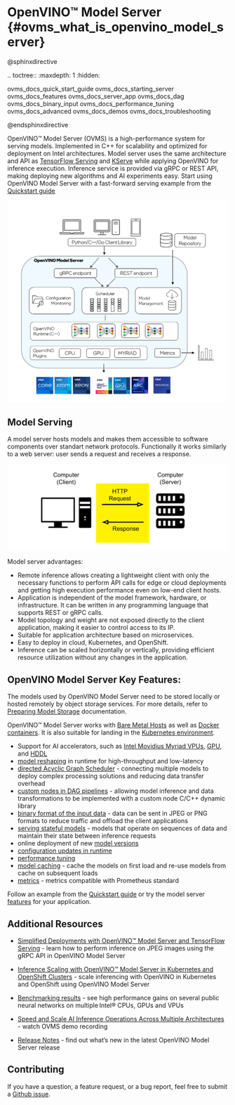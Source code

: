 # OpenVINO&trade; Model Server {#ovms_what_is_openvino_model_server}

@sphinxdirective

.. toctree::
   :maxdepth: 1
   :hidden:

   ovms_docs_quick_start_guide
   ovms_docs_starting_server
   ovms_docs_features
   ovms_docs_server_app
   ovms_docs_dag
   ovms_docs_binary_input
   ovms_docs_performance_tuning
   ovms_docs_advanced
   ovms_docs_demos
   ovms_docs_troubleshooting

@endsphinxdirective

OpenVINO&trade; Model Server (OVMS) is a high-performance system for serving models. Implemented in C++ for scalability and optimized for deployment on Intel architectures. Model server uses the same architecture and API as [TensorFlow Serving](https://github.com/tensorflow/serving) and [KServe](https://github.com/kserve/kserve) while applying OpenVINO for inference execution. Inference service is provided via gRPC or REST API, making deploying new algorithms and AI experiments easy.
Start using OpenVINO Model Server with a fast-forward serving example from the [Quickstart guide](ovms_quickstart.md)

![OVMS diagram](ovms_draft_diagram.png)

## Model Serving

A model server hosts models and makes them accessible to software components over standart network protocols. Functionally it works similarly to a web server: user sends a request and receives a response. 

![OVMS picture](clientserver.png)

Model server advantages: 

- Remote inference allows creating a lightweight client with only the necessary functions to perform API calls for edge or cloud deployments and getting high execution performance even on low-end client hosts.
- Application is independent of the model framework, hardware, or infrastructure. It can be written in any programming language that supports REST or gRPC calls.
- Model topology and weight are not exposed directly to the client application, making it easier to control access to its IP.
- Suitable for application architecture based on microservices.
- Easy to deploy in cloud, Kubernetes, and OpenShift. 
- Inference can be scaled horizontally or vertically, providing efficient resource utilization without any changes in the application.

## OpenVINO Model Server Key Features: 

The models used by OpenVINO Model Server need to be stored locally or hosted remotely by object storage services. For more details, refer to [Preparing Model Storage](./models_repository.md) documentation.  

OpenVINO&trade; Model Server works with [Bare Metal Hosts](host.md) as well as [Docker containers](docker_container.md). It is also suitable for landing in the [Kubernetes environment](../deploy/README.md).

- Support for AI accelerators, such as 
[Intel Movidius Myriad VPUs](https://docs.openvino.ai/2022.2/openvino_docs_OV_UG_supported_plugins_MYRIAD.html), 
[GPU](https://docs.openvino.ai/2022.2/openvino_docs_OV_UG_supported_plugins_GPU.html), and 
[HDDL](https://docs.openvino.ai/2022.2/openvino_docs_OV_UG_supported_plugins_HDDL.html) 
- [model reshaping](shape_batch_size_and_layout.md) in runtime for high-throughput and low-latency
- [directed Acyclic Graph Scheduler](dag_scheduler.md) - connecting multiple models to deploy complex processing solutions and reducing data transfer overhead
- [custom nodes in DAG pipelines](custom_node_development.md) - allowing model inference and data transformations to be implemented with a custom node C/C++ dynamic library
- [binary format of the input data](binary_input.md) - data can be sent in JPEG or PNG formats to reduce traffic and offload the client applications
- [serving stateful models](stateful_models.md) - models that operate on sequences of data and maintain their state between inference requests
- online deployment of new [model versions](model_version_policy.md)
- [configuration updates in runtime](online_config_changes.md) 
- [performance tuning](performance_tuning.md)
- [model caching](model_cache.md) - cache the models on first load and re-use models from cache on subsequent loads
- [metrics](metrics.md) - metrics compatible with Prometheus standard

Follow an example from the [Quickstart guide](ovms_quickstart.md) or try the model server [features](features.md) for your application. 

## Additional Resources

* [Simplified Deployments with OpenVINO™ Model Server and TensorFlow Serving](https://community.intel.com/t5/Blogs/Tech-Innovation/Artificial-Intelligence-AI/Simplified-Deployments-with-OpenVINO-Model-Server-and-TensorFlow/post/1353218) - learn how to perform inference on JPEG images using the gRPC API in OpenVINO Model Server

* [Inference Scaling with OpenVINO™ Model Server in Kubernetes and OpenShift Clusters](https://www.intel.com/content/www/us/en/developer/articles/technical/deploy-openvino-in-openshift-and-kubernetes.html) - scale inferencing with OpenVINO in Kubernetes and OpenShift using OpenVINO Model Server

* [Benchmarking results](https://docs.openvino.ai/2022.1/openvino_docs_performance_benchmarks_ovms.html) - see high performance gains on several public neural networks on multiple Intel® CPUs, GPUs and VPUs 

* [Speed and Scale AI Inference Operations Across Multiple Architectures](https://techdecoded.intel.io/essentials/speed-and-scale-ai-inference-operations-across-multiple-architectures/?elq_cid=3646480_ts1607680426276&erpm_id=6470692_ts1607680426276) - watch OVMS demo recording

* [Release Notes](https://github.com/openvinotoolkit/model_server/releases) - find out what’s new in the latest OpenVINO Model Server release

## Contributing

If you have a question, a feature request, or a bug report, feel free to submit a [Github issue](https://github.com/openvinotoolkit/model_server).
